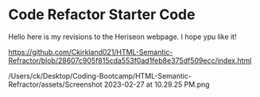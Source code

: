 # Code Refactor Starter Code
Hello here is my revisions to the Heriseon webpage. I hope ypu like it!

https://github.com/Ckirkland021/HTML-Semantic-Refractor/blob/28607c905f815cda553f0ad1feb8e375df509ecc/index.html

/Users/ck/Desktop/Coding-Bootcamp/HTML-Semantic-Refractor/assets/Screenshot 2023-02-27 at 10.29.25 PM.png